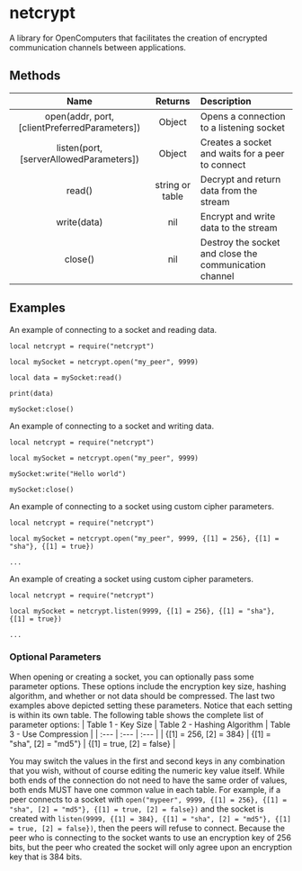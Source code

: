# netcrypt
A library for OpenComputers that facilitates the creation of encrypted communication channels between applications.

## Methods
| Name  | Returns | Description |
| :---: | :---:   | :---        |
|open(addr, port, [clientPreferredParameters])| Object | Opens a connection to a listening socket |
|listen(port, [serverAllowedParameters])| Object | Creates a socket and waits for a peer to connect |
|read()| string or table | Decrypt and return data from the stream |
|write(data)| nil | Encrypt and write data to the stream |
|close()| nil | Destroy the socket and close the communication channel |

## Examples
An example of connecting to a socket and reading data.
```
local netcrypt = require("netcrypt")

local mySocket = netcrypt.open("my_peer", 9999)

local data = mySocket:read()

print(data)

mySocket:close()
```

An example of connecting to a socket and writing data.
```
local netcrypt = require("netcrypt")

local mySocket = netcrypt.open("my_peer", 9999)

mySocket:write("Hello world")

mySocket:close()
```

An example of connecting to a socket using custom cipher parameters.
```
local netcrypt = require("netcrypt")

local mySocket = netcrypt.open("my_peer", 9999, {[1] = 256}, {[1] = "sha"}, {[1] = true})

...
```

An example of creating a socket using custom cipher parameters.
```
local netcrypt = require("netcrypt")

local mySocket = netcrypt.listen(9999, {[1] = 256}, {[1] = "sha"}, {[1] = true})

...
```

### Optional Parameters
When opening or creating a socket, you can optionally pass some parameter options. These options include the encryption key size, hashing algorithm, and whether or not data should be compressed. The last two examples above depicted setting these parameters. Notice that each setting is within its own table. The following table shows the complete list of parameter options:
| Table 1 - Key Size | Table 2 - Hashing Algorithm | Table 3 - Use Compression |
| :---    | :---    | :---    |
| {[1] = 256, [2] = 384} | {[1] = "sha", [2] = "md5"} | {[1] = true, [2] = false} |

You may switch the values in the first and second keys in any combination that you wish, without of course editing the numeric key value itself. While both ends of the connection do not need to have the same order of values, both ends MUST have one common value in each table. For example, if a peer connects to a socket with `open("mypeer", 9999, {[1] = 256}, {[1] = "sha", [2] = "md5"}, {[1] = true, [2] = false})` and the socket is created with `listen(9999, {[1] = 384}, {[1] = "sha", [2] = "md5"}, {[1] = true, [2] = false})`, then the peers will refuse to connect. Because the peer who is connecting to the socket wants to use an encryption key of 256 bits, but the peer who created the socket will only agree upon an encryption key that is 384 bits.
